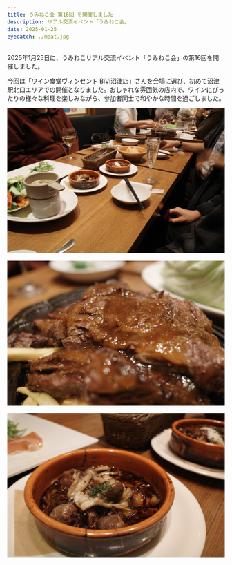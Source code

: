```yaml
---
title: うみねこ会 第16回 を開催しました
description: リアル交流イベント「うみねこ会」
date: 2025-01-25
eyecatch: ./meat.jpg
---
```


2025年1月25日に、うみねこリアル交流イベント「うみねこ会」の第16回を開催しました。

今回は「ワイン食堂ヴィンセント BiVi沼津店」さんを会場に選び、初めて沼津駅北口エリアでの開催となりました。おしゃれな雰囲気の店内で、ワインにぴったりの様々な料理を楽しみながら、参加者同士で和やかな時間を過ごしました。

![](table.jpg)

![](meat.jpg)

![](ajillo.jpg)

